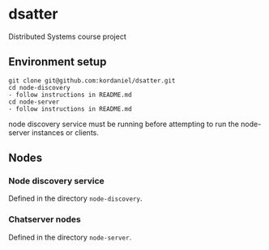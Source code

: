 # dsatter
Distributed Systems course project

## Environment setup
```
git clone git@github.com:kordaniel/dsatter.git
cd node-discovery
- follow instructions in README.md
cd node-server
- follow instructions in README.md
```
node discovery service must be running before attempting to run the node-server instances or clients.

## Nodes
### Node discovery service
Defined in the directory `node-discovery`.
### Chatserver nodes
Defined in the directory `node-server`.
